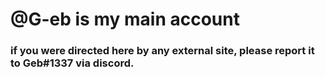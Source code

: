 # @G-eb is my main account
### if you were directed here by any external site, please report it to Geb#1337 via discord.
